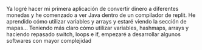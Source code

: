 Ya logré hacer mi primera aplicación de convertir dinero a diferentes monedas y he comenzado a ver Java dentro de un compilador de replit.
He aprendido cómo utilizar variables y arrays y estaré viendo la sección de mapas...
Teniendo más claro cómo utilizar variables, hashmaps, arrays y haciendo repasado switch, loops e if, empezaré a desarrollar algunos softwares con mayor complejidad
